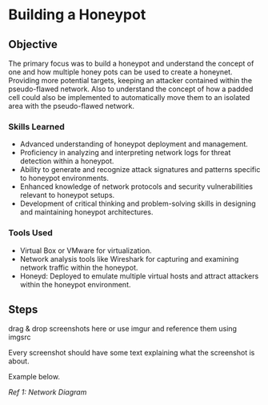 # Building a Honeypot 

## Objective
The primary focus was to build a honeypot and understand the concept of one and how multiple honey pots can be used to create a honeynet. Providing more potential targets, keeping an attacker contained within the pseudo-flawed network. Also to understand the concept of how a padded cell could also be implemented to automatically move them to an isolated area with the pseudo-flawed network.

### Skills Learned
- Advanced understanding of honeypot deployment and management.
- Proficiency in analyzing and interpreting network logs for threat detection within a honeypot.
- Ability to generate and recognize attack signatures and patterns specific to honeypot environments.
- Enhanced knowledge of network protocols and security vulnerabilities relevant to honeypot setups.
- Development of critical thinking and problem-solving skills in designing and maintaining honeypot architectures.

### Tools Used
- Virtual Box or VMware for virtualization.
- Network analysis tools like Wireshark for capturing and examining network traffic within the honeypot.
- Honeyd: Deployed to emulate multiple virtual hosts and attract attackers within the honeypot environment.

## Steps
drag & drop screenshots here or use imgur and reference them using imgsrc

Every screenshot should have some text explaining what the screenshot is about.

Example below.

*Ref 1: Network Diagram*
